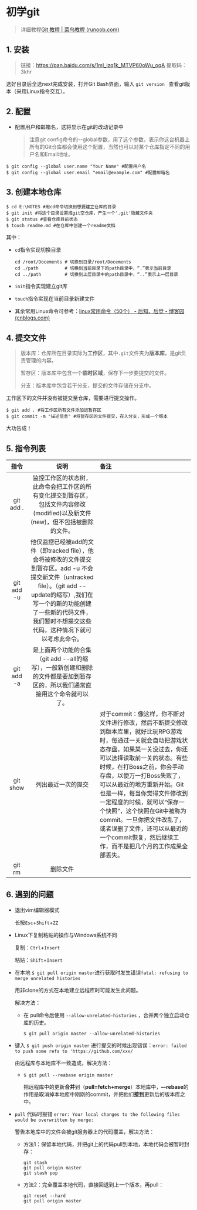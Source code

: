 # 初学git

> 详细教程[Git 教程 | 菜鸟教程 (runoob.com)](https://www.runoob.com/git/git-tutorial.html)

## 1. 安装

> 链接：https://pan.baidu.com/s/1ml_izq1k_MTVP60oWu_oqA 
> 提取码：3khr

选好目录后全选next完成安装，打开Git Bash界面，输入 `git version ` 查看git版本（采用Linux指令交互）。

## 2. 配置

- 配置用户和邮箱名，这将显示在git的改动记录中

  > 注意git config命令的--global参数，用了这个参数，表示你这台机器上所有的Git仓库都会使用这个配置，当然也可以对某个仓库指定不同的用户名和Email地址。

```linux命令
$ git config --global user.name "Your Name" #配置用户名
$ git config --global user.email "email@example.com" #配置邮箱名
```

## 3. 创建本地仓库

```
$ cd E:\NOTES #用cd命令切换到想要建立仓库的目录
$ git init #将这个目录设置成git空仓库，产生一个'.git'隐藏文件夹
$ git status #查看仓库目前状态
$ touch readme.md #在仓库中创建一个readme文档
```

其中：

- `cd`指令实现切换目录

  ```
  cd /root/Docements # 切换到目录/root/Docements
  cd ./path          # 切换到当前目录下的path目录中，“.”表示当前目录  
  cd ../path         # 切换到上层目录中的path目录中，“..”表示上一层目录
  ```

- `init`指令实现建立git库

- `touch`指令实现在当前目录新建文件

- 其余常用Linux命令可参考：[linux常用命令（50个） - 后知、后觉 - 博客园 (cnblogs.com)](https://www.cnblogs.com/xuxinstyle/p/9609551.html)

## 4. 提交文件

> 版本库：仓库所在目录实际为**工作区**，其中`.git`文件夹为**版本库**，是git负责管理的内容。
>
> 暂存区：版本库中包含一个**临时区域**，保存下一步要提交的文件。
>
> 分支：版本库中包含若干分支，提交的文件存储在分支中。

工作区下的文件并没有被提交至仓库，需要进行提交操作。

```
$ git add . #将工作区所有文件添加进暂存区
$ git commit -m "描述信息" #将暂存区的文件提交，存入分支，形成一个版本
```

大功告成！

## 5. 指令列表

|    指令    |                             说明                             | 备注                                                         |
| :--------: | :----------------------------------------------------------: | :----------------------------------------------------------- |
| git add .  | 监控工作区的状态树，此命令会把工作区的所有变化提交到暂存区，包括文件内容修改(modified)以及新文件(new)，但不包括被删除的文件。 |                                                              |
| git add -u | 他仅监控已经被add的文件（即tracked file），他会将被修改的文件提交到暂存区。add -u 不会提交新文件（untracked file）。（git add --update的缩写）,我们在写一个的新的功能创建了一些新的代码文件，我们暂时不想提交这些代码，这种情况下就可以考虑此命令。 |                                                              |
| git add -a | 是上面两个功能的合集（git add --all的缩写），一般新创建和删除的文件都是要加到暂存区的，所以我们通常直接用这个命令就可以了。 |                                                              |
|  git show  |                      列出最近一次的提交                      | 对于commit：像这样，你不断对文件进行修改，然后不断提交修改到版本库里，就好比玩RPG游戏时，每通过一关就会自动把游戏状态存盘，如果某一关没过去，你还可以选择读取前一关的状态。有些时候，在打Boss之前，你会手动存盘，以便万一打Boss失败了，可以从最近的地方重新开始。Git也是一样，每当你觉得文件修改到一定程度的时候，就可以“保存一个快照”，这个快照在Git中被称为commit。一旦你把文件改乱了，或者误删了文件，还可以从最近的一个commit恢复，然后继续工作，而不是把几个月的工作成果全部丢失。 |
|   git rm   |                           删除文件                           |                                                              |

## 6. 遇到的问题

- 退出vim编辑器模式

  长按`Esc`+`Shift`+`ZZ`

- Linux下复制粘贴的操作与Windows系统不同

  复制：`Ctrl`+`Insert`

  粘贴：`Shift`+`Insert`

- 在本地 `$ git pull origin master`进行获取时发生错误`fatal: refusing to merge unrelated histories`

  用非clone的方式在本地建立远程库时可能发生此问题。

  解决方法：
  
  - 在 pull命令后使用 `--allow-unrelated-histories` ，合并两个独立启动仓库的历史。
  
    ```
    $ git pull origin master --allow-unrelated-histories
    ```

- 键入 `$ git push origin master` 进行提交的时候出现错误：`error: failed to push some refs to 'https://github.com/xxx/`

  由远程库与本地库不一致造成，解决方法：

  - ```
    $ git pull --reabase origin master
    ```

    把远程库中的更新**合并**到（**pull=fetch+merge**）本地库中，**–-rebase**的作用是取消掉本地库中刚刚的commit，并把他们**接到**更新后的版本库之中。

- `pull` 代码时报错 `error: Your local changes to the following files would be overwritten by merge:` 

  警告本地库中的文件会被git服务器上的代码覆盖，解决方法：

  - 方法1：保留本地代码，并把git上的代码pull到本地，本地代码会被暂时封存：

    ```
    git stash
    git pull origin master
    git stash pop
    ```

  - 方法2：完全覆盖本地代码，直接回退到上一个版本，再pull：

    ```
    git reset --hard
    git pull origin master
    ```

    
